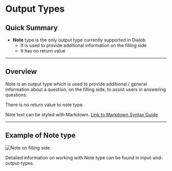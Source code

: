 # Output Types

## Quick Summary

* **Note** type is the only output type currently supported in Dialob
  * It is used to provide additional information on the filling side
  * It has no return value

---

## Overview

Note is an output type which is used to provide additional / general information about a question, on the filling side, to assist users in answering questions.

There is no return value to note type.

Note text can be styled with Markdown. [Link to Markdown Syntax Guide](https://www.markdownguide.org/)

---

## Example of Note type

![Note on filling side](basicoperations/note-example1.png)

Detailed information on working with Note type can be found in input-and-output-types.


